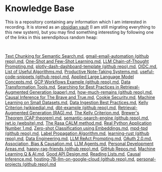 # Knowledge Base

This is a repository containing any information which I am interested in recording. It is stored as an [obsidian vault](https://obsidian.md/) (I am still migrating everything to this new system), but you may find something interesting by following one of the links in this serendipitous random heap:

<br>

[Text Chunking for Semantic Search.md](./obsidian-vault/2%20-%20Full%20Notes/Text%20Chunking%20for%20Semantic%20Search.md), [gmail-email-automation (github repo).md](<./obsidian-vault/2%20-%20Full%20Notes/gmail-email-automation%20(github%20repo).md>), [One-Shot and Few-Shot Learning.md](./obsidian-vault/2%20-%20Full%20Notes/One-Shot%20and%20Few-Shot%20Learning.md), [LLM Chain-of-Thought Prompting.md](./obsidian-vault/2%20-%20Full%20Notes/LLM%20Chain-of-Thought%20Prompting.md), [plotly-dash-dashboard-template (github repo).md](<./obsidian-vault/2%20-%20Full%20Notes/plotly-dash-dashboard-template%20(github%20repo).md>), [OIDC.md](./obsidian-vault/2%20-%20Full%20Notes/OIDC.md), [List of Useful Algorithms.md](./obsidian-vault/4%20-%20Maps%20of%20Content/List%20of%20Useful%20Algorithms.md), [Productive Note-Taking Systems.md](./obsidian-vault/2%20-%20Full%20Notes/Productive%20Note-Taking%20Systems.md), [useful-code-snippets (github repo).md](<./obsidian-vault/2%20-%20Full%20Notes/useful-code-snippets%20(github%20repo).md>), [Applied Large Language Model Concepts.md](./obsidian-vault/4%20-%20Maps%20of%20Content/Applied%20Large%20Language%20Model%20Concepts.md), [GCP Workflows Example (github repo).md](<./obsidian-vault/2%20-%20Full%20Notes/GCP%20Workflows%20Example%20(github%20repo).md>), [Data Transformation Tools.md](./obsidian-vault/2%20-%20Full%20Notes/Data%20Transformation%20Tools.md), [Searching for Best Practices in Retrieval-Augmented Generation (paper).md](<./obsidian-vault/3%20-%20Source%20Material/Searching%20for%20Best%20Practices%20in%20Retrieval-Augmented%20Generation%20(paper).md>), [how-much-remains (github repo).md](<./obsidian-vault/2%20-%20Full%20Notes/how-much-remains%20(github%20repo).md>), [Causal Inference for The Brave and True.md](./obsidian-vault/3%20-%20Source%20Material/Causal%20Inference%20for%20The%20Brave%20and%20True.md), [Cookie Security.md](./obsidian-vault/2%20-%20Full%20Notes/Cookie%20Security.md), [Machine Learning on Small Datasets.md](./obsidian-vault/4%20-%20Maps%20of%20Content/Machine%20Learning%20on%20Small%20Datasets.md), [Data Ingestion Best Practices.md](./obsidian-vault/2%20-%20Full%20Notes/Data%20Ingestion%20Best%20Practices.md), [Kelly Criterion (wikipedia).md](<./obsidian-vault/3%20-%20Source%20Material/Kelly%20Criterion%20(wikipedia).md>), [dbt-example (github repo).md](<./obsidian-vault/2%20-%20Full%20Notes/dbt-example%20(github%20repo).md>), [Retrieval-Augmented Generation (RAG).md](<./obsidian-vault/2%20-%20Full%20Notes/Retrieval-Augmented%20Generation%20(RAG).md>), [The Kelly Criterion.md](./obsidian-vault/2%20-%20Full%20Notes/The%20Kelly%20Criterion.md), [Brewer's Theorem (CAP theorem).md](<./obsidian-vault/2%20-%20Full%20Notes/Brewer's%20Theorem%20(CAP%20theorem).md>), [semantic-search-engine (github repo).md](<./obsidian-vault/2%20-%20Full%20Notes/semantic-search-engine%20(github%20repo).md>), [jwt.io (website).md](<./obsidian-vault/3%20-%20Source%20Material/jwt.io%20(website).md>), [The Rasa CALM method.md](./obsidian-vault/2%20-%20Full%20Notes/The%20Rasa%20CALM%20method.md), [Real Python Application Number 1.md](./obsidian-vault/2%20-%20Full%20Notes/Real%20Python%20Application%20Number%201.md), [Zero-shot Classification using Embeddings.md](./obsidian-vault/2%20-%20Full%20Notes/Zero-shot%20Classification%20using%20Embeddings.md), [mpd-tpd (github repo).md](<./obsidian-vault/2%20-%20Full%20Notes/mpd-tpd%20(github%20repo).md>), [Label Propagation Algorithm.md](./obsidian-vault/2%20-%20Full%20Notes/Label%20Propagation%20Algorithm.md), [learning-rust (github repo).md](<./obsidian-vault/2%20-%20Full%20Notes/learning-rust%20(github%20repo).md>), [Data Engineering.md](./obsidian-vault/4%20-%20Maps%20of%20Content/Data%20Engineering.md), [LLM ReAct Prompting.md](./obsidian-vault/2%20-%20Full%20Notes/LLM%20ReAct%20Prompting.md), [OAuth 2.0.md](./obsidian-vault/2%20-%20Full%20Notes/OAuth%202.0.md), [Association, Bias & Causation.md](./obsidian-vault/2%20-%20Full%20Notes/Association,%20Bias%20&%20Causation.md), [LLM Agents.md](./obsidian-vault/2%20-%20Full%20Notes/LLM%20Agents.md), [Personal Development Areas.md](./obsidian-vault/4%20-%20Maps%20of%20Content/Personal%20Development%20Areas.md), [happy-rag-friends (github repo).md](<./obsidian-vault/2%20-%20Full%20Notes/happy-rag-friends%20(github%20repo).md>), [GitHub Repos.md](./obsidian-vault/4%20-%20Maps%20of%20Content/GitHub%20Repos.md), [Machine Learning Q & AI.md](./obsidian-vault/3%20-%20Source%20Material/Machine%20Learning%20Q%20&%20AI.md), [Good API Design.md](./obsidian-vault/2%20-%20Full%20Notes/Good%20API%20Design.md), [Reading Lists.md](./obsidian-vault/4%20-%20Maps%20of%20Content/Reading%20Lists.md), [Causal Inference.md](./obsidian-vault/4%20-%20Maps%20of%20Content/Causal%20Inference.md), [hosting-7B-llm-on-google-cloud (github repo).md](<./obsidian-vault/2%20-%20Full%20Notes/hosting-7B-llm-on-google-cloud%20(github%20repo).md>), [personal-projects (github repo).md](<./obsidian-vault/2%20-%20Full%20Notes/personal-projects%20(github%20repo).md>)

